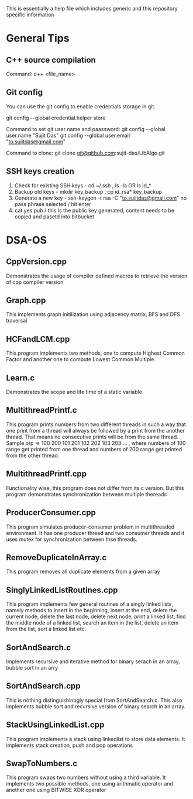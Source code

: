 This is essentially a help file which includes generic and this repository specific information

# General Tips

## C++ source compilation

Command: c++ <file_name>

## Git config

You can use the git config to enable credentials storage in git.

git config --global credential.helper store

Command to set git user name and paassword:
git config --global user.name "Sujit Das"
git config --global user.email "to.sujitdas@gmail.com"

Command to clone: git clone git@github.com:sujit-das/LibAlgo.git

## SSH keys creation

1. Check for existing SSH keys - cd ~/.ssh , ls -la OR ls id_*
2. Backup old keys - mkdir key_backup , cp id_rsa* key_backup
3. Generate a new key - 
   ssh-keygen -t rsa -C "to.sujitdas@gmail.com"
   no pass phrase selected / hit enter
4. cat yes.pub   / this is the public key generated, content needs to be copied and pasetd into bitbucket
 
# DSA-OS

## CppVersion.cpp

Demonstrates the usage of compiler defined macros to retrieve the version of cpp compiler version

## Graph.cpp

This implements graph initilization using adjacency matrix, BFS and DFS traversal

## HCFandLCM.cpp

This program implements two methods, one to compute Highest Common Factor and another one to compute Lowest Common Multiple.

## Learn.c

Demonstrates the scope and life time of a static variable

## MultithreadPrintf.c

This program prints numbers from two different threads in such a way that one print from a thread will always be followed by a print from the another thread.
That means no consecutive prints will be from the same thread.
Sample o/p => 100
              200
              101
              201
              102
              202
              103
              203
              ...
              , where numbers of 100 range get printed from one thread and numbers of 200 range get printed from the other thread.

## MultithreadPrintf.cpp

Functionality wise, this program does not differ from its c version. But this program demonstrates synchronization between multiple thereads

## ProducerConsumer.cpp

This program simulates producer-consumer problem in multithreaded environment. It has one producer thread and two consumer threads and it uses mutex for synchronization between thse threads.
              
## RemoveDuplicateInArray.c

This program removes all duplicate elements from a given array

## SinglyLinkedListRoutines.cpp

This program implements few general routines of a singly linked lists, namely methods to insert in the beginning, insert at the end, delete the current node, delete the last node, delete next node, print a linked list, find the middle node of a linked list, search an item in the list, delete an item from the list, sort a linked list etc.

## SortAndSearch.c

Implements recursive and iterative method for binary serach in an array, bubble sort in an arry

## SortAndSearch.cpp

This is nothing distinguishinbgly special from SortAndSearch.c. This also implements bubble sort and recursive version of binary search in an array.

## StackUsingLinkedList.cpp

This program implements a stack using linkedlist to store data elements. It implements stack creation, push and pop operations

## SwapToNumbers.c

This program swaps two numbers without using a third variable. It implements two possible methods, one using arithmatic operator and another one using BITWISE XOR operator
